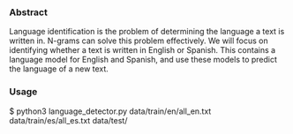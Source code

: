 
### Abstract
Language identification is the problem of determining the language a text is written in. N-grams can solve this problem effectively. We will focus on identifying whether a text is written in English or Spanish. This contains a language model for English and Spanish, and use these models to predict the language of a new text.


### Usage
$ python3 language_detector.py data/train/en/all_en.txt data/train/es/all_es.txt data/test/
